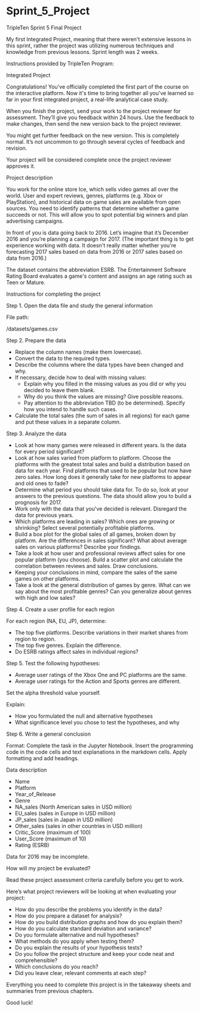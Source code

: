# Sprint_5_Project
TripleTen Sprint 5 Final Project

My first Integrated Project, meaning that there weren't extensive lessons in this sprint, rather the project was utilizing numerous techniques and knowledge from previous lessons. Sprint length was 2 weeks.

Instructions provided by TripleTen Program:

Integrated Project

Congratulations! You’ve officially completed the first part of the course on the interactive platform. Now it's time to bring together all you've learned so far in your first integrated project, a real-life analytical case study.

When you finish the project, send your work to the project reviewer for assessment. They’ll give you feedback within 24 hours. Use the feedback to make changes, then send the new version back to the project reviewer.

You might get further feedback on the new version. This is completely normal. It’s not uncommon to go through several cycles of feedback and revision.

Your project will be considered complete once the project reviewer approves it.

Project description

You work for the online store Ice, which sells video games all over the world. User and expert reviews, genres, platforms (e.g. Xbox or PlayStation), and historical data on game sales are available from open sources. You need to identify patterns that determine whether a game succeeds or not. This will allow you to spot potential big winners and plan advertising campaigns.

In front of you is data going back to 2016. Let’s imagine that it’s December 2016 and you’re planning a campaign for 2017.
(The important thing is to get experience working with data. It doesn't really matter whether you're forecasting 2017 sales based on data from 2016 or 2017 sales based on data from 2016.)

The dataset contains the abbreviation ESRB. The Entertainment Software Rating Board evaluates a game's content and assigns an age rating such as Teen or Mature.

Instructions for completing the project

Step 1. Open the data file and study the general information

File path:

/datasets/games.csv

Step 2. Prepare the data

- Replace the column names (make them lowercase).
- Convert the data to the required types.
- Describe the columns where the data types have been changed and why.
- If necessary, decide how to deal with missing values:
    - Explain why you filled in the missing values as you did or why you decided to leave them blank.
    - Why do you think the values are missing? Give possible reasons.
    - Pay attention to the abbreviation TBD (to be determined). Specify how you intend to handle such cases.
- Calculate the total sales (the sum of sales in all regions) for each game and put these values in a separate column.

Step 3. Analyze the data

- Look at how many games were released in different years. Is the data for every period significant?
- Look at how sales varied from platform to platform. Choose the platforms with the greatest total sales and build a distribution based on data for each year. Find platforms that used to be popular but now have zero sales. How long does it generally take for new platforms to appear and old ones to fade?
- Determine what period you should take data for. To do so, look at your answers to the previous questions. The data should allow you to build a prognosis for 2017.
- Work only with the data that you've decided is relevant. Disregard the data for previous years.
- Which platforms are leading in sales? Which ones are growing or shrinking? Select several potentially profitable platforms.
- Build a box plot for the global sales of all games, broken down by platform. Are the differences in sales significant? What about average sales on various platforms? Describe your findings.
- Take a look at how user and professional reviews affect sales for one popular platform (you choose). Build a scatter plot and calculate the correlation between reviews and sales. Draw conclusions.
- Keeping your conclusions in mind, compare the sales of the same games on other platforms.
- Take a look at the general distribution of games by genre. What can we say about the most profitable genres? Can you generalize about genres with high and low sales?

Step 4. Create a user profile for each region

For each region (NA, EU, JP), determine:
- The top five platforms. Describe variations in their market shares from region to region.
- The top five genres. Explain the difference.
- Do ESRB ratings affect sales in individual regions?

Step 5. Test the following hypotheses:

- Average user ratings of the Xbox One and PC platforms are the same.
- Average user ratings for the Action and Sports genres are different.

Set the alpha threshold value yourself.

Explain:

- How you formulated the null and alternative hypotheses
- What significance level you chose to test the hypotheses, and why

Step 6. Write a general conclusion

Format: Complete the task in the Jupyter Notebook. Insert the programming code in the code cells and text explanations in the markdown cells. Apply formatting and add headings.

Data description

- Name
- Platform
- Year_of_Release
- Genre
- NA_sales (North American sales in USD million)
- EU_sales (sales in Europe in USD million)
- JP_sales (sales in Japan in USD million)
- Other_sales (sales in other countries in USD million)
- Critic_Score (maximum of 100)
- User_Score (maximum of 10)
- Rating (ESRB)

Data for 2016 may be incomplete.

How will my project be evaluated?

Read these project assessment criteria carefully before you get to work.

Here’s what project reviewers will be looking at when evaluating your project:
- How do you describe the problems you identify in the data?
- How do you prepare a dataset for analysis?
- How do you build distribution graphs and how do you explain them?
- How do you calculate standard deviation and variance?
- Do you formulate alternative and null hypotheses?
- What methods do you apply when testing them?
- Do you explain the results of your hypothesis tests?
- Do you follow the project structure and keep your code neat and comprehensible?
- Which conclusions do you reach?
- Did you leave clear, relevant comments at each step?

Everything you need to complete this project is in the takeaway sheets and summaries from previous chapters.

Good luck!